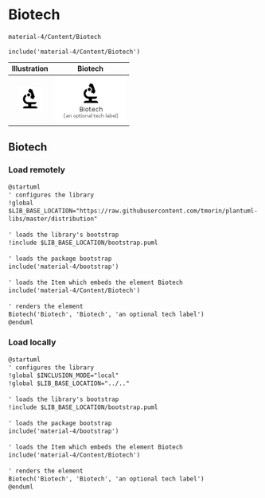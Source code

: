 # Biotech


```text
material-4/Content/Biotech
```

```text
include('material-4/Content/Biotech')
```



| Illustration | Biotech |
| :---: | :---: |
| ![illustration for Illustration](../../material-4/Content/Biotech.png) | ![illustration for Biotech](../../material-4/Content/Biotech.Local.png) |




## Biotech

### Load remotely
```plantuml
@startuml
' configures the library
!global $LIB_BASE_LOCATION="https://raw.githubusercontent.com/tmorin/plantuml-libs/master/distribution"

' loads the library's bootstrap
!include $LIB_BASE_LOCATION/bootstrap.puml

' loads the package bootstrap
include('material-4/bootstrap')

' loads the Item which embeds the element Biotech
include('material-4/Content/Biotech')

' renders the element
Biotech('Biotech', 'Biotech', 'an optional tech label')
@enduml
```

### Load locally
```plantuml
@startuml
' configures the library
!global $INCLUSION_MODE="local"
!global $LIB_BASE_LOCATION="../.."

' loads the library's bootstrap
!include $LIB_BASE_LOCATION/bootstrap.puml

' loads the package bootstrap
include('material-4/bootstrap')

' loads the Item which embeds the element Biotech
include('material-4/Content/Biotech')

' renders the element
Biotech('Biotech', 'Biotech', 'an optional tech label')
@enduml
```

